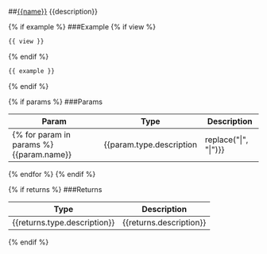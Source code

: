 ##[{{name}}]({{sourceLink}})
{{description}}

{% if example %}
###Example
{% if view %}
```html
{{ view }}
```
{% endif %}
```javascript
{{ example }}
```
{% endif %}

{% if params %}
###Params

Param | Type | Description
--- | --- | ---
{% for param in params %}{{param.name}} | {{param.type.description | replace("\|", "&#124;")}} | {{param.description}}
{% endfor %}
{% endif %}

{% if returns %}
###Returns

Type | Description
--- | ---
{{returns.type.description}} | {{returns.description}}
{% endif %}
